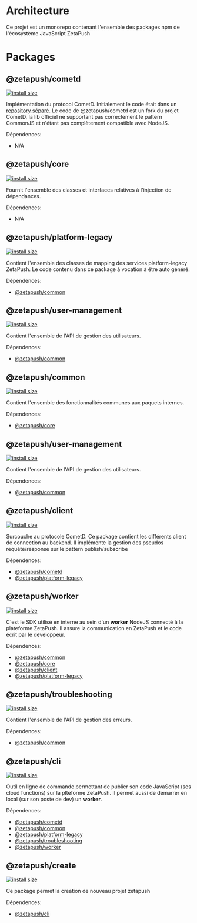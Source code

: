 # Architecture

Ce projet est un monorepo contenant l'ensemble des packages npm de l'écosystème JavaScript ZetaPush

# Packages

## @zetapush/cometd

[![install size](https://packagephobia.now.sh/badge?p=@zetapush/cometd)](https://packagephobia.now.sh/result?p=@zetapush/cometd)

Implémentation du protocol CometD. Initialement le code était dans un [repository séparé](https://github.com/zetapush/cometd).
Le code de @zetapush/cometd est un fork du projet CometD, la lib officiel ne supportant pas correctement le pattern CommonJS et n'étant pas complètement compatible avec NodeJS.

Dépendences:
- N/A

## @zetapush/core

[![install size](https://packagephobia.now.sh/badge?p=@zetapush/core)](https://packagephobia.now.sh/result?p=@zetapush/core)

Fournit l'ensemble des classes et interfaces relatives à l'injection de dépendances.

Dépendences:
- N/A

## @zetapush/platform-legacy

[![install size](https://packagephobia.now.sh/badge?p=@zetapush/platform-legacy)](https://packagephobia.now.sh/result?p=@zetapush/platform-legacy)

Contient l'ensemble des classes de mapping des services platform-legacy ZetaPush. Le code contenu dans ce package à vocation à être auto généré.

Dépendences:
- [@zetapush/common](https://github.com/zetapush/zetapush/tree/master/packages/common)

## @zetapush/user-management

[![install size](https://packagephobia.now.sh/badge?p=@zetapush/user-management)](https://packagephobia.now.sh/result?p=@zetapush/user-management)

Contient l'ensemble de l'API de gestion des utilisateurs.

Dépendences:
- [@zetapush/common](https://github.com/zetapush/zetapush/tree/master/packages/common)


## @zetapush/common

[![install size](https://packagephobia.now.sh/badge?p=@zetapush/common)](https://packagephobia.now.sh/result?p=@zetapush/common)

Contient l'ensemble des fonctionnalités communes aux paquets internes.

Dépendences:
- [@zetapush/core](https://github.com/zetapush/zetapush/tree/master/packages/core)

## @zetapush/user-management

[![install size](https://packagephobia.now.sh/badge?p=@zetapush/user-management)](https://packagephobia.now.sh/result?p=@zetapush/user-management)

Contient l'ensemble de l'API de gestion des utilisateurs.

Dépendences:
- [@zetapush/common](https://github.com/zetapush/zetapush/tree/master/packages/common)

## @zetapush/client

[![install size](https://packagephobia.now.sh/badge?p=@zetapush/client)](https://packagephobia.now.sh/result?p=@zetapush/client)

Surcouche au protocole CometD. Ce package contient les différents client de connection au backend. Il implémente la gestion des pseudos requète/response sur le pattern publish/subscribe 

Dépendences:
- [@zetapush/cometd](https://github.com/zetapush/zetapush/tree/master/packages/cometd)
- [@zetapush/platform-legacy](https://github.com/zetapush/zetapush/tree/master/packages/platform-legacy)

## @zetapush/worker

[![install size](https://packagephobia.now.sh/badge?p=@zetapush/worker)](https://packagephobia.now.sh/result?p=@zetapush/worker)

C'est le SDK utilisé en interne au sein d'un **worker** NodeJS connecté à la plateforme ZetaPush. Il assure la communication en ZetaPush et le code écrit par le developpeur.

Dépendences:
- [@zetapush/common](https://github.com/zetapush/zetapush/tree/master/packages/common)
- [@zetapush/core](https://github.com/zetapush/zetapush/tree/master/packages/core)
- [@zetapush/client](https://github.com/zetapush/zetapush/tree/master/packages/client)
- [@zetapush/platform-legacy](https://github.com/zetapush/zetapush/tree/master/packages/platform-legacy)

## @zetapush/troubleshooting

[![install size](https://packagephobia.now.sh/badge?p=@zetapush/troubleshooting)](https://packagephobia.now.sh/result?p=@zetapush/troubleshooting)

Contient l'ensemble de l'API de gestion des erreurs.

Dépendences:
- [@zetapush/common](https://github.com/zetapush/zetapush/tree/master/packages/common)

## @zetapush/cli

[![install size](https://packagephobia.now.sh/badge?p=@zetapush/cli)](https://packagephobia.now.sh/result?p=@zetapush/cli)

Outil en ligne de commande permettant de publier son code JavaScript (ses cloud functions) sur la plteforme ZetaPush. Il permet aussi de demarrer en local (sur son poste de dev) un **worker**.

Dépendences:
- [@zetapush/cometd](https://github.com/zetapush/zetapush/tree/master/packages/cometd)
- [@zetapush/common](https://github.com/zetapush/zetapush/tree/master/packages/common)
- [@zetapush/platform-legacy](https://github.com/zetapush/zetapush/tree/master/packages/platform-legacy)
- [@zetapush/troubleshooting](https://github.com/zetapush/zetapush/tree/master/packages/troubleshooting)
- [@zetapush/worker](https://github.com/zetapush/zetapush/tree/master/packages/worker)

## @zetapush/create

[![install size](https://packagephobia.now.sh/badge?p=@zetapush/create)](https://packagephobia.now.sh/result?p=@zetapush/create)

Ce package permet la creation de nouveau projet zetapush

Dépendences:
- [@zetapush/cli](https://github.com/zetapush/zetapush/tree/master/packages/cli)
